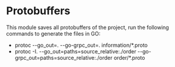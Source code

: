 # Protobuffers

This module saves all protobuffers of the project, run the following commands to generate the files in GO:

- protoc --go_out=. --go-grpc_out=. information/*.proto
- protoc -I. --go_out=paths=source_relative:./order --go-grpc_out=paths=source_relative:./order order/*.proto
